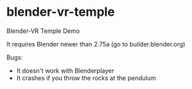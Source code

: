 # blender-vr-temple
Blender-VR Temple Demo

It requires Blender newer than 2.75a (go to builder.blender.org)

Bugs:
* It doesn't work with Blenderplayer
* It crashes if you throw the rocks at the pendulum
